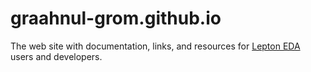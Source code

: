 graahnul-grom.github.io
=======================

The web site with documentation, links, and resources for
[Lepton EDA](https://github.com/lepton-eda/lepton-eda) users and developers.


